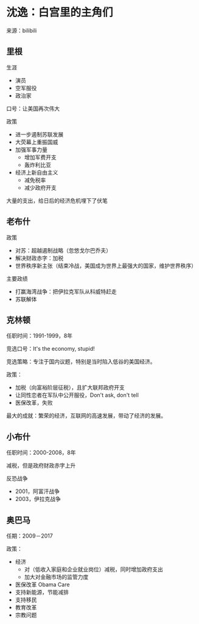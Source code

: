 # 沈逸：白宫里的主角们

来源：bilibili

## 里根

生涯
- 演员
- 空军服役
- 政治家

口号：让美国再次伟大

政策
- 进一步遏制苏联发展
- 大荧幕上重振国威
- 加强军事力量
  - 增加军费开支
  - 轰炸利比亚
- 经济上新自由主义
  - 减免税率
  - 减少政府开支

大量的支出，给日后的经济危机埋下了伏笔

## 老布什

政策

- 对苏：超越遏制战略（忽悠戈尔巴乔夫）
- 解决财政赤字：加税
- 世界秩序新主张（结束冷战，美国成为世界上最强大的国家，维护世界秩序）

主要政绩

- 打赢海湾战争：把伊拉克军队从科威特赶走
- 苏联解体

## 克林顿

任职时间：1991-1999，8年

竞选口号：It's the economy, stupid!

竞选策略：专注于国内议题，特别是当时陷入低谷的美国经济。

政策：
- 加税（向富裕阶层征税），且扩大联邦政府开支
- 让同性恋者在军队中公开服役，Don't ask, don't tell
- 医保改革，失败

最大的成就：繁荣的经济，互联网的高速发展，带动了经济的发展。

## 小布什

任职时间：2000-2008，8年

减税，但是政府财政赤字上升

反恐战争
- 2001，阿富汗战争
- 2003，伊拉克战争

## 奥巴马

任期：2009－2017

政策：

- 经济
  - 对（低收入家庭和企业就业岗位）减税，同时增加政府支出
  - 加大对金融市场的监管力度
- 医保改革 Obama Care
- 支持新能源，节能减排
- 支持移民
- 教育改革
- 宗教问题
